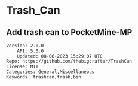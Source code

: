 # Trash_Can
## Add trash can to PocketMine-MP
```properties
Version: 2.0.0
    API: 5.0.0
    Updated: 08-06-2023 15:29:07 UTC
Repo: https://github.com/thebigcrafter/TrashCan
License: MIT
Categories: General,Miscellaneous
Keywords: trashcan,trash,bin
```